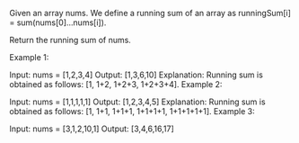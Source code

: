 Given an array nums. We define a running sum of an array as runningSum[i] = sum(nums[0]…nums[i]).

Return the running sum of nums.

Example 1:

Input: nums = [1,2,3,4]
Output: [1,3,6,10]
Explanation: Running sum is obtained as follows: [1, 1+2, 1+2+3, 1+2+3+4].
Example 2:

Input: nums = [1,1,1,1,1]
Output: [1,2,3,4,5]
Explanation: Running sum is obtained as follows: [1, 1+1, 1+1+1, 1+1+1+1, 1+1+1+1+1].
Example 3:

Input: nums = [3,1,2,10,1]
Output: [3,4,6,16,17]
